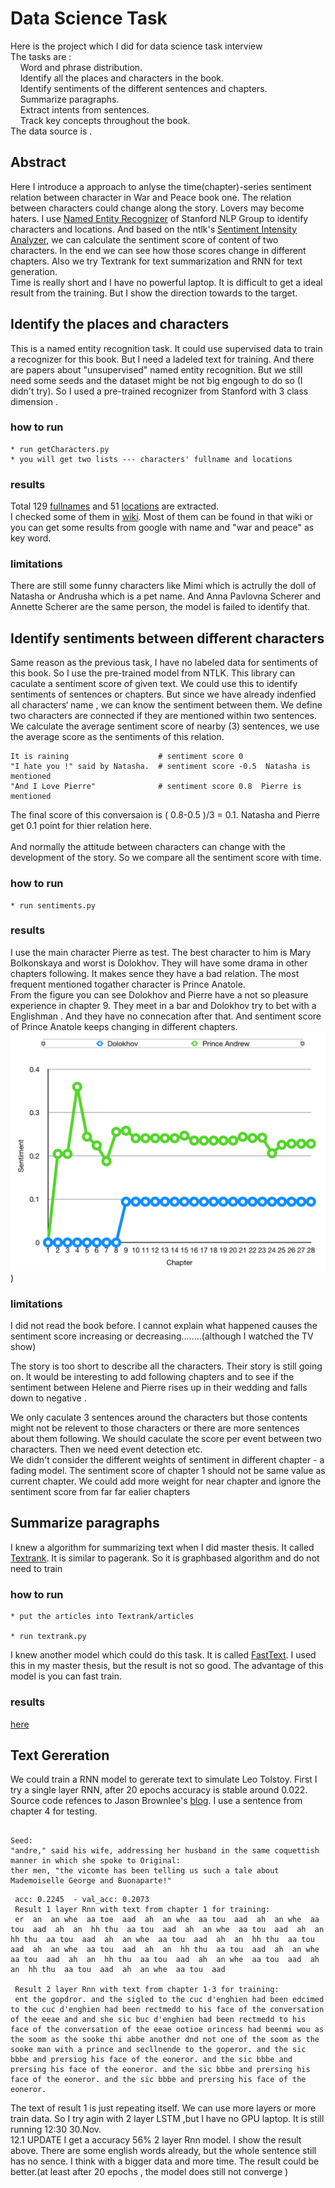 # Data Science Task

Here is the project which I did for data science task interview<br />
The tasks are :<br />
   &nbsp; &nbsp; Word and phrase distribution.<br />
    &nbsp; &nbsp; Identify all the places and characters in the book.<br />
    &nbsp; &nbsp; Identify sentiments of the different sentences and chapters.<br />
    &nbsp; &nbsp; Summarize paragraphs.<br />
    &nbsp; &nbsp; Extract intents from sentences.<br />
    &nbsp; &nbsp; Track key concepts throughout the book.<br />
The data source is [<War and Peace book one>](https://en.wikisource.org/wiki/War_and_Peace/Book_One) .

## Abstract
Here I introduce a approach to anlyse the time(chapter)-series sentiment relation between character in War and Peace book one. The relation between characters could change along the story. Lovers may become haters. I use [Named Entity Recognizer](https://nlp.stanford.edu/software/CRF-NER.shtml) of Stanford NLP Group to identify characters and locations. And based on the ntlk's [Sentiment Intensity Analyzer](https://www.nltk.org/api/nltk.sentiment.html), we can calculate the sentiment score of content of two characters. In the end we can see how those scores change in different chapters. Also we try Textrank for text summarization and RNN for text generation.<br />
Time is really short and I have no powerful laptop. It is difficult to get a ideal result from the training. But I show the direction towards to the target.


## Identify the places and characters

This is a named entity recognition task. It could use supervised data to train a recognizer for this book. But I need a ladeled text for training. And there are papers about "unsupervised" named entity recognition. But we still need some seeds and the dataset might be not big engough to do so (I didn't try). So I used a pre-trained recognizer from Stanford with 3 class dimension .
### how to run
```
* run getCharacters.py
* you will get two lists --- characters' fullname and locations
 ```



### results
Total 129 [fullnames](https://github.com/licheng5625/data-science-task/blob/master/characts.txt) and 51 [locations](https://github.com/licheng5625/data-science-task/blob/master/locations.txt) are extracted.<br />
I checked some of them in [wiki](https://en.wikipedia.org/wiki/List_of_War_and_Peace_characters). Most of them can be found in that wiki or you can get some results from google with name and "war and peace" as key word.<br />

### limitations
There are still some funny characters like Mimi which is actrully the doll of Natasha or Andrusha which is a pet name.
And Anna Pavlovna Scherer and Annette Scherer are the same person, the model is failed to identify that.

## Identify sentiments between different characters
Same reason as the previous task, I have no labeled data for sentiments of this book. So I use the pre-trained model from NTLK. This library can caculate a sentiment score of given text. We could use this to identify sentiments of sentences or chapters. But since we have already indenfied all characters‘ name , we can know the sentiment between them. We define two characters are connected if they are mentioned within two sentences. We calculate the average sentiment score of nearby (3) sentences, we use the average score as the sentiments of this relation.
```
It is raining                    # sentiment score 0
"I hate you !" said by Natasha.  # sentiment score -0.5  Natasha is mentioned
"And I Love Pierre"              # sentiment score 0.8  Pierre is mentioned
```
The final score of this conversaion is ( 0.8-0.5 )/3 = 0.1. Natasha and Pierre get 0.1 point for thier relation here.<br />
<br />
And normally the attitude between characters can change with the development of the story. So we compare all the sentiment score with time.<br />
### how to run
```
* run sentiments.py

```
### results
I use the main character Pierre as test.  The best character to him is Mary Bolkonskaya and worst is Dolokhov. They will have some drama in other chapters following. It makes sence they have a bad relation. The most frequent mentioned togather character is Prince Anatole.<br />
From the figure you can see Dolokhov and Pierre have a not so pleasure experience in chapter 9. They meet in a bar and Dolokhov try to bet with a Englishman . And they have no connecation after that. And sentiment score of Prince Anatole keeps changing in different chapters.<br />
![figure](https://github.com/licheng5625/data-science-task/blob/master/result.png) )

### limitations
I did not read the book before. I cannot explain what happened causes the sentiment score increasing or decreasing........(although I watched the TV show)

The story is too short to describe all the characters. Their story is still going on. It would be interesting to add following chapters and to see if the sentiment between Helene and Pierre rises up in their wedding and falls down to negative .<br />

We only caculate 3 sentences around the characters but those contents might not be relevent to those characters or there are more sentences about them following. We should caculate the score per event between two characters. Then we need event detection etc.<br />
We didn't consider the different weights of sentiment in different chapter - a fading model. The sentiment score of chapter 1 should not be same value as current chapter. We could add more weight for near chapter and ignore the sentiment score from far far ealier chapters<br />

## Summarize paragraphs
I knew a algorithm for summarizing text when I did master thesis. It called [Textrank]( https://web.eecs.umich.edu/~mihalcea/papers/mihalcea.emnlp04.pdf). It is similar to pagerank. So it is graphbased algorithm and do not need to train<br />

### how to run
```
* put the articles into Textrank/articles

* run textrank.py

```
I knew another model which could do this task. It is called [FastText](https://github.com/facebookresearch/fastText/tree/master/python). I used this in my master thesis, but the result is not so good. The advantage of this model is you can fast train.
### results
[here](https://github.com/licheng5625/data-science-task/tree/master/TextRank/summaries)


## Text Gereration
 We could train a RNN model to gererate text to simulate Leo Tolstoy. First I try a single layer RNN, after 20 epochs accuracy is stable around 0.022. Source code refences to Jason Brownlee's [blog](https://machinelearningmastery.com/text-generation-lstm-recurrent-neural-networks-python-keras/). I use a sentence from chapter 4 for testing.
 ```
 
 Seed:
 "andre," said his wife, addressing her husband in the same coquettish manner in which she spoke to Original:
 ther men, "the vicomte has been telling us such a tale about Mademoiselle George and Buonaparte!"
 ```
```
 acc: 0.2245  - val_acc: 0.2073
 Result 1 layer Rnn with text from chapter 1 for training:
 er  an  an whe  aa toe  aad  ah  an whe  aa tou  aad  ah  an whe  aa tou  aad  ah  an  hh thu  aa tou  aad  ah  an whe  aa tou  aad  ah  an  hh thu  aa tou  aad  ah  an whe  aa tou  aad  ah  an  hh thu  aa tou  aad  ah  an whe  aa tou  aad  ah  an  hh thu  aa tou  aad  ah  an whe  aa tou  aad  ah  an  hh thu  aa tou  aad  ah  an whe  aa tou  aad  ah  an  hh thu  aa tou  aad  ah  an whe  aa tou  aad
 
 Result 2 layer Rnn with text from chapter 1-3 for training:
 ent the gopdror. and the sigled to the cuc d'enghien had been edcimed to the cuc d'enghien had been rectmedd to his face of the conversation of the eeae and and she sic buc d'enghien had been rectmedd to his face of the conversation of the eeae ootioe orincess had beenmi wou as the soom as the sooke thi abbe another dnd not one of the soom as the sooke man with a prince and secllnende to the goperor. and the sic bbbe and prersiog his face of the eoneror. and the sic bbbe and prersing his face of the eoneror. and the sic bbbe and prersing his face of the eoneror. and the sic bbbe and prersing his face of the eoneror.

 ```
 The text of result 1 is just repeating itself. We can use more layers or more train data. So I try agin with 2 layer LSTM ,but I have no GPU laptop. It is still running 12:30 30.Nov.<br />
 12.1 UPDATE  I get a accuracy 56% 2 layer Rnn model. I show the result above. There are some english words already, but the whole sentence still has no sence. I think with a bigger data and more time. The result could be better.(at least after 20 epochs , the model does still not converge )


 
